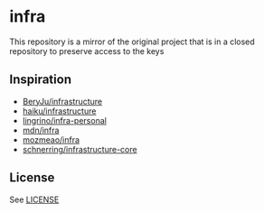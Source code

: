 # infra

This repository is a mirror of the original project that is in a closed repository to preserve access to the keys

## Inspiration

- [BeryJu/infrastructure](https://github.com/BeryJu/infrastructure)
- [haiku/infrastructure](https://github.com/haiku/infrastructure)
- [lingrino/infra-personal](https://github.com/lingrino/infra-personal)
- [mdn/infra](https://github.com/mdn/infra)
- [mozmeao/infra](https://github.com/mozmeao/infra)
- [schnerring/infrastructure-core](https://github.com/schnerring/infrastructure-core)

## License

See [LICENSE](LICENSE)
